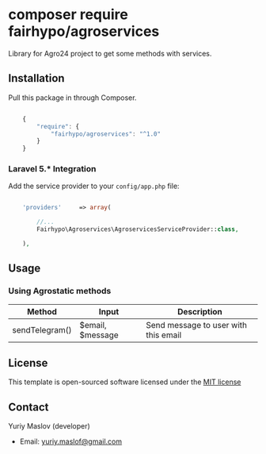 composer require fairhypo/agroservices
================

Library for Agro24 project to get some methods with services.




## Installation

Pull this package in through Composer.

```js

    {
        "require": {
            "fairhypo/agroservices": "^1.0"
        }
    }

```


### Laravel 5.* Integration

Add the service provider to your `config/app.php` file:

```php

    'providers'     => array(

        //...
        Fairhypo\Agroservices\AgroservicesServiceProvider::class,

    ),

```


## Usage

### Using Agrostatic methods



| Method                |         Input         | Description                                                       |
|-----------------------|-----------------------|-------------------------------------------------------------------|
| sendTelegram()        |  $email, $message     | Send message to user with this email                              |



## License

This template is open-sourced software licensed under the [MIT license](http://opensource.org/licenses/MIT)




## Contact

Yuriy Maslov (developer)

- Email: yuriy.maslof@gmail.com